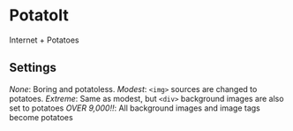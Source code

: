 PotatoIt
========

Internet + Potatoes

Settings
--------
*None*: Boring and potatoless.
*Modest*: `<img>` sources are changed to potatoes.
*Extreme*: Same as modest, but `<div>` background images are also set to potatoes
*OVER 9,000!!*: All background images and image tags become potatoes
